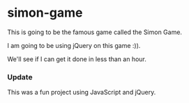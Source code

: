 # simon-game

This is going to be the famous game called the Simon Game. 

I am going to be using jQuery on this game :)). 

We'll see if I can get it done in less than an hour. 


### Update

This was a fun project using JavaScript and jQuery. 
